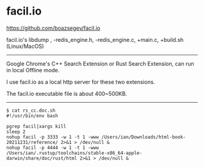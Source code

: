 # facil.io

https://github.com/boazsegev/facil.io

facil.io's libdump , -redis_engine.h, -redis_engine.c,  +main.c, +build.sh (Linux/MacOS)

----

Google Chrome's C++ Search Extension or Rust Search Extension, can run in local Offline mode.

I use facil.io as a local http server for these two extensions.

The facil.io executable file is about 400~500KB.

----

```
$ cat rs_cc.doc.sh
#!/usr/bin/env bash

pgrep facil|xargs kill
sleep 2
nohup facil -p 3333 -w 1 -t 1 -www /Users/ian/Downloads/html-book-20211231/reference/ 2>&1 > /dev/null &
nohup facil -p 4444 -w 1 -t 1 -www /Users/ian/.rustup/toolchains/stable-x86_64-apple-darwin/share/doc/rust/html 2>&1 > /dev/null &
```
